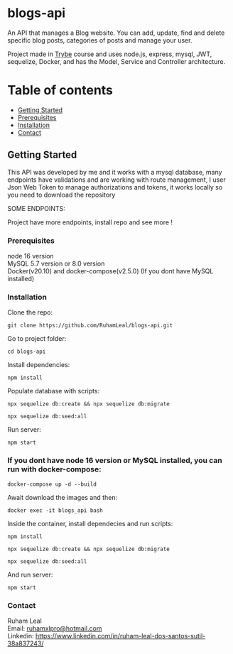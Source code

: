 # blogs-api

An API that manages a Blog website. You can add, update, find and delete specific blog posts, categories of posts and manage your user.    

Project made in [Trybe](https://www.betrybe.com/) course and uses node.js, express, mysql, JWT, sequelize, Docker, and has the Model, Service and Controller architecture.


# Table of contents

- [Getting Started](#getting-started)
- [Prerequisites](#prerequisites)
- [Installation](#installation)
- [Contact](#contact)

## Getting Started

This API was developed by me and it works with a mysql database, many endpoints have validations and are working with route management, I user Json Web Token to manage authorizations and tokens, it works locally so you need to download the repository      


SOME ENDPOINTS:    
  

Project have more endpoints, install repo and see more !

### Prerequisites

node 16 version         
MySQL 5.7 version or 8.0 version        
Docker(v20.10) and docker-compose(v2.5.0) (If you dont have MySQL installed)        

### Installation  

Clone the repo:     
```
git clone https://github.com/RuhamLeal/blogs-api.git    
```

Go to project folder:     
```
cd blogs-api   
```

Install dependencies:     
```
npm install    
```

Populate database with scripts:    
```
npx sequelize db:create && npx sequelize db:migrate  
```
```
npx sequelize db:seed:all 
```
Run server:
```
npm start    
```           
               
                  
                    
                     
### If you dont have node 16 version or MySQL installed, you can run with docker-compose:   
```
docker-compose up -d --build
```
 
Await download the images and then:    
```
docker exec -it blogs_api bash
```

Inside the container, install dependecies and run scripts:       
```
npm install
```
```
npx sequelize db:create && npx sequelize db:migrate  
```
```
npx sequelize db:seed:all 
```         

And run server:       
```
npm start
```


### Contact

Ruham Leal    
Email: ruhamxlpro@hotmail.com    
Linkedin: https://www.linkedin.com/in/ruham-leal-dos-santos-sutil-38a837243/
